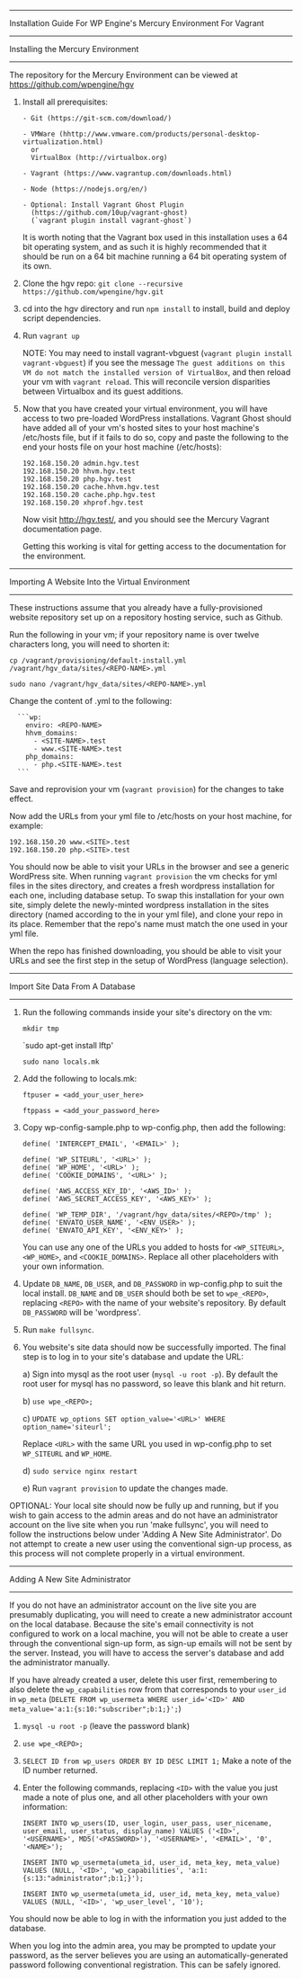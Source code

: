 ------------------------------------------------------------------------------

Installation Guide For WP Engine's Mercury Environment For Vagrant

------------------------------------------------------------------------------

Installing the Mercury Environment

------------------------------------------------------------------------------

The repository for the Mercury Environment can be viewed at
https://github.com/wpengine/hgv

1) Install all prerequisites:
      
	   - Git (https://git-scm.com/download/)
	      
	   - VMWare (hhttp://www.vmware.com/products/personal-desktop-virtualization.html)
	     or 
	     VirtualBox (http://virtualbox.org)

	   - Vagrant (https://www.vagrantup.com/downloads.html)

	   - Node (https://nodejs.org/en/)

	   - Optional: Install Vagrant Ghost Plugin
	     (https://github.com/10up/vagrant-ghost)
	     (`vagrant plugin install vagrant-ghost`)

   It is worth noting that the Vagrant box used in this installation uses a
   64 bit operating system, and as such it is highly recommended that it
   should be run on a 64 bit machine running a 64 bit operating system of its
   own.


2) Clone the hgv repo:
    `git clone --recursive https://github.com/wpengine/hgv.git`


3) cd into the hgv directory and run `npm install` to install, build and
   deploy script dependencies.


4) Run `vagrant up`

   NOTE: You may need to install vagrant-vbguest (`vagrant plugin install
   vagrant-vbguest`) if you see the message `The guest additions on this VM do
   not match the installed version of VirtualBox`, and then
   reload your vm with `vagrant reload`. This will reconcile version
   disparities between Virtualbox and its guest additions.


5) Now that you have created your virtual environment, you will have access to
   two pre-loaded WordPress installations. Vagrant Ghost should have added
   all of your vm's hosted sites to your host machine's /etc/hosts file, but
   if it fails to do so, copy and paste the following to the end your hosts
   file on your host machine (/etc/hosts):

   ```192.168.150.20 hgv.test
   192.168.150.20 admin.hgv.test
   192.168.150.20 hhvm.hgv.test
   192.168.150.20 php.hgv.test
   192.168.150.20 cache.hhvm.hgv.test
   192.168.150.20 cache.php.hgv.test
   192.168.150.20 xhprof.hgv.test
   ```

   Now visit http://hgv.test/, and you should see the Mercury Vagrant
   documentation page.

   Getting this working is vital for getting access to the documentation for the
   environment.


------------------------------------------------------------------------------

Importing A Website Into the Virtual Environment

------------------------------------------------------------------------------

These instructions assume that you already have a fully-provisioned website
repository set up on a repository hosting service, such as Github.

Run the following in your vm; if your repository name is over twelve
characters long, you will need to shorten it:

`cp /vagrant/provisioning/default-install.yml /vagrant/hgv_data/sites/<REPO-NAME>.yml`

`sudo nano /vagrant/hgv_data/sites/<REPO-NAME>.yml`

Change the content of <REPO-NAME>.yml to the following:

      ```wp:
        enviro: <REPO-NAME>
        hhvm_domains:
          - <SITE-NAME>.test
          - www.<SITE-NAME>.test
        php_domains:
          - php.<SITE-NAME>.test
      ```

Save and reprovision your vm (`vagrant provision`) for the changes to take
effect.

Now add the URLs from your yml file to /etc/hosts on your host machine, for
example:

```192.168.150.20 <SITE>.test
192.168.150.20 www.<SITE>.test
192.168.150.20 php.<SITE>.test
```

You should now be able to visit your URLs in the browser and see a generic
WordPress site. When running `vagrant provision` the vm checks for yml files
in the sites directory, and creates a fresh wordpress installation for each
one, including database setup. To swap this installation for your own site,
simply delete the newly-minted wordpress installation in the sites directory
(named according to the <REPO-NAME> in your yml file), and clone your repo
in its place. Remember that the repo's name must match the one used in your
yml file.

When the repo has finished downloading, you should be able to visit your URLs
and see the first step in the setup of WordPress (language selection).

------------------------------------------------------------------------------

Import Site Data From A Database

------------------------------------------------------------------------------

1) Run the following commands inside your site's directory on the vm:
      
      `mkdir tmp`
      
      `sudo apt-get install lftp'
      
      `sudo nano locals.mk`


2) Add the following to locals.mk:

      `ftpuser = <add_your_user_here>`
      
      `ftppass = <add_your_password_here>`


3) Copy wp-config-sample.php to wp-config.php, then add the following:

      ```define( 'DEVSITE', true );
      define( 'INTERCEPT_EMAIL', '<EMAIL>' );

      define( 'WP_SITEURL', '<URL>' );
      define( 'WP_HOME', '<URL>' );
      define( 'COOKIE_DOMAINS', '<URL>' );

      define( 'AWS_ACCESS_KEY_ID', '<AWS_ID>' );
      define( 'AWS_SECRET_ACCESS_KEY', '<AWS_KEY>' );

      define( 'WP_TEMP_DIR', '/vagrant/hgv_data/sites/<REPO>/tmp' );
      define( 'ENVATO_USER_NAME', '<ENV_USER>' );
      define( 'ENVATO_API_KEY', '<ENV_KEY>' );
      ```

   You can use any one of the URLs you added to hosts for `<WP_SITEURL>`,
   `<WP_HOME>`, and `<COOKIE_DOMAINS>`. Replace all other placeholders with your
   own information.


4) Update `DB_NAME`, `DB_USER`, and `DB_PASSWORD` in wp-config.php to suit the local
install. `DB_NAME` and `DB_USER` should both be set to `wpe_<REPO>`, replacing `<REPO>`
with the name of your website's repository. By default `DB_PASSWORD` will be
'wordpress'.


5) Run `make fullsync`.


6) You website's site data should now be successfully imported. The final step
   is to log in to your site's database and update the URL:

   a) Sign into mysql as the root user (`mysql -u root -p`). By default
      the root user for mysql has no password, so leave this blank and hit
      return.

   b) `use wpe_<REPO>;`

   c) `UPDATE wp_options SET option_value='<URL>' WHERE option_name='siteurl';`

      Replace `<URL>` with the same URL you used in wp-config.php to set
      `WP_SITEURL` and `WP_HOME`.

   d) `sudo service nginx restart`

   e) Run `vagrant provision` to update the changes made.


OPTIONAL: Your local site should now be fully up and running, but if you
wish to gain access to the admin areas and do not have an administrator
account on the live site when you run 'make fullsync', you will need to
follow the instructions below under 'Adding A New Site Administrator'. Do
not attempt to create a new user using the conventional sign-up process, as
this process will not complete properly in a virtual environment.

------------------------------------------------------------------------------

Adding A New Site Administrator

------------------------------------------------------------------------------

If you do not have an administrator account on the live site you are
presumably duplicating, you will need to create a new administrator account on
the local database. Because the site's email connectivity is not configured to
work on a local machine, you will not be able to create a user through the
conventional sign-up form, as sign-up emails will not be sent by the server.
Instead, you will have to access the server's database and add the
administrator manually.

If you have already created a user, delete this user
first, remembering to also delete the `wp_capabilities` row from that
corresponds to your `user_id` in `wp_meta` (`DELETE FROM wp_usermeta WHERE
user_id='<ID>' AND meta_value='a:1:{s:10:"subscriber";b:1;}';`)

   1) `mysql -u root -p` (leave the password blank)

   2) `use wpe_<REPO>;`

   3) `SELECT ID from wp_users ORDER BY ID DESC LIMIT 1;`
      Make a note of the ID number returned.

   4) Enter the following commands, replacing `<ID>` with the value you just
   made a note of plus one, and all other placeholders with your own
   information:

      `INSERT INTO wp_users(ID, user_login, user_pass, user_nicename,
         user_email, user_status, display_name) VALUES ('<ID>', '<USERNAME>',
         MD5('<PASSWORD>'), '<USERNAME>', '<EMAIL>',
         '0', '<NAME>');`

      `INSERT INTO wp_usermeta(umeta_id,
         user_id, meta_key, meta_value) VALUES (NULL, '<ID>',
         'wp_capabilities', 'a:1:{s:13:"administrator";b:1;}');`

      `INSERT INTO wp_usermeta(umeta_id, user_id, meta_key,
         meta_value) VALUES (NULL, '<ID>', 'wp_user_level', '10');`

You should now be able to log in with the information you just added to the
database.

When you log into the admin area, you may be prompted to update your password,
as the server believes you are using an automatically-generated password
following conventional registration. This can be safely ignored.
